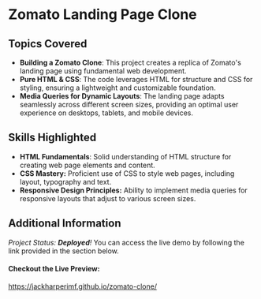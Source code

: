 # Zomato Landing Page Clone

## Topics Covered
- **Building a Zomato Clone**: This project creates a replica of Zomato's landing page using fundamental web development.
- **Pure HTML & CSS**: The code leverages HTML for structure and CSS for styling, ensuring a lightweight and customizable foundation.
- **Media Queries for Dynamic Layouts**: The landing page adapts seamlessly across different screen sizes, providing an optimal user experience on desktops, tablets, and mobile devices.
  
## Skills Highlighted
- **HTML Fundamentals**: Solid understanding of HTML structure for creating web page elements and content.
- **CSS Mastery:** Proficient use of CSS to style web pages, including layout, typography and text. 
- **Responsive Design Principles:** Ability to implement media queries for responsive layouts that adjust to various screen sizes.

## Additional Information
*Project Status: **Deployed**!* You can access the live demo by following the link provided in the section below.

#### Checkout the Live Preview:
https://jackharperimf.github.io/zomato-clone/
